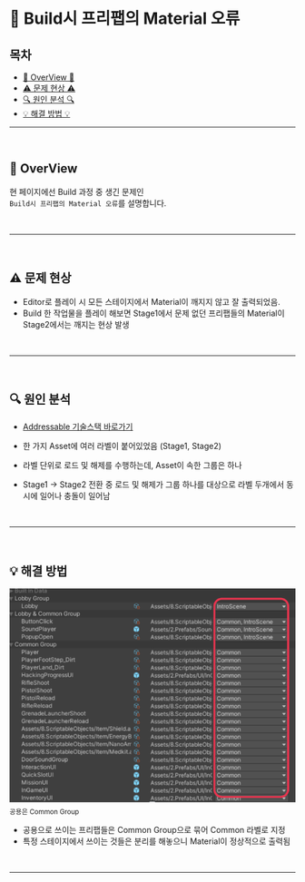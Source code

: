 # 🔧 Build시 프리팹의 Material 오류

## 목차

- [🌙 OverView 🌙](#overview)
- [⚠️ 문제 현상 ⚠️](#problem)
- [🔍 원인 분석 🔍](#search)
- [💡 해결 방법 💡](#solve)

---

<br>

<a name="overview"></a>
## 🌙 OverView

현 페이지에선 Build 과정 중 생긴 문제인 <br>
`Build시 프리팹의 Material 오류`를 설명합니다.

<br>

---

<br>

<a name="problem"></a>
## ⚠️ 문제 현상
- Editor로 플레이 시 모든 스테이지에서 Material이 깨지지 않고 잘 출력되었음.
- Build 한 작업물을 플레이 해보면 Stage1에서 문제 없던 프리팹들의 Material이 Stage2에서는 깨지는 현상 발생

<br>

---

<br>

<a name="search"></a>
## 🔍 원인 분석

- [Addressable 기술스택 바로가기](https://github.com/Neronem/TheLastOne_Public/blob/main/Tech%20Stack/Tech%20Stack%202_Optimization.md#addressables)

- 한 가지 Asset에 여러 라벨이 붙어있었음 (Stage1, Stage2)
- 라벨 단위로 로드 및 해제를 수행하는데, Asset이 속한 그룹은 하나
- Stage1 → Stage2 전환 중 로드 및 해제가 그룹 하나를 대상으로 라벨 두개에서 동시에 일어나 충돌이 일어남

<br>

---

<br>

<a name="solve"></a>
## 💡 해결 방법

![img_4.png](img_4.png) <br>
<sub>공용은 Common Group</sub>

- 공용으로 쓰이는 프리팹들은 Common Group으로 묶어 Common 라벨로 지정
- 특정 스테이지에서 쓰이는 것들은 분리를 해놓으니 Material이 정상적으로 출력됨

<br>

---
